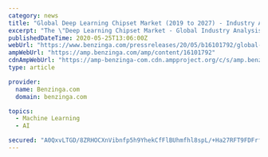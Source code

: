 ```yaml
---
category: news
title: "Global Deep Learning Chipset Market (2019 to 2027) - Industry Analysis, Size, Share, Growth, Trends and Forecast - ResearchAndMarkets.com"
excerpt: "The \"Deep Learning Chipset Market - Global Industry Analysis, Size, Share, Growth, Trends, and Forecast, 2019 - 2027\" report has been added to ResearchAndMarkets.com's offering. This report ..."
publishedDateTime: 2020-05-25T13:06:00Z
webUrl: "https://www.benzinga.com/pressreleases/20/05/b16101792/global-deep-learning-chipset-market-2019-to-2027-industry-analysis-size-share-growth-trends-and-fo"
ampWebUrl: "https://amp.benzinga.com/amp/content/16101792"
cdnAmpWebUrl: "https://amp-benzinga-com.cdn.ampproject.org/c/s/amp.benzinga.com/amp/content/16101792"
type: article

provider:
  name: Benzinga.com
  domain: benzinga.com

topics:
  - Machine Learning
  - AI

secured: "A0QxvLTGD/8ZRHOCXnVibnfp5h9YhekCfFlBUhmfhl8spL/+Ha27RFT9FDFrfCBsvbul48kyhmpnk+bHRyuDpuN8oDzbtruHJOoWgIRQAweaVQT6udEUg44whYcfVvcajhqOZVDYX8FZDlcjwOb6pAvWfp7n2tj18hXJRC0HVds9CMO5pSFuF8MmJ0HUFb0nmjk/WdHXT16Py1CktWpR3+ogSLCqDU1bYra0LsQBBPJqFnijEWcVAbpKP+IJwfL/aUaOhGfhh//6yph/0pmfyJn9Tjs99s0SE0lyXjvZ89aUN0Vxf0YS2+8Mx8d400A2;8bcxfe8AVmorsv0AzJtnpQ=="
---
```


